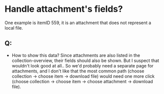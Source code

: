 # Handle attachment's fields?
One example is itemID 559, it is an attachment that does not represent a local
file.
## Q: 
* How to show this data? Since attachments are also listed in the
  collection-overview, their fields should also be shown. But I suspect that
  wouldn't look good at all..
  So we'd probably need a separate page for attachments, and I don't like that
  the most common path (choose collection -> choose item -> download file) would
  need one more click (choose collection -> choose item -> choose attachment ->
  download file).

